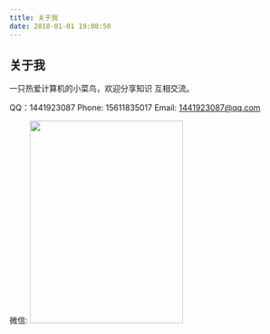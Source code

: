 ```yaml
---
title: 关于我
date: 2018-01-01 19:08:50
---
```

## 关于我

一只热爱计算机的小菜鸟，欢迎分享知识 互相交流。


QQ：1441923087
Phone: 15611835017
Email: 1441923087@qq.com

微信:
<img style="margin:0;width:270px;height:358px;" src="/uploads/weixin.png" alt="">